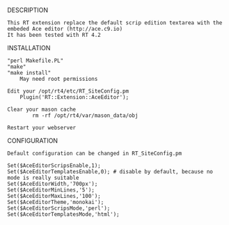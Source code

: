DESCRIPTION

    This RT extension replace the default scrip edition textarea with the embeded Ace editor (http://ace.c9.io)
    It has been tested with RT 4.2

INSTALLATION

    "perl Makefile.PL"
    "make"
    "make install"
        May need root permissions

    Edit your /opt/rt4/etc/RT_SiteConfig.pm
        Plugin('RT::Extension::AceEditor');

    Clear your mason cache
            rm -rf /opt/rt4/var/mason_data/obj

    Restart your webserver

CONFIGURATION

    Default configuration can be changed in RT_SiteConfig.pm
    
    Set($AceEditorScripsEnable,1);
    Set($AceEditorTemplatesEnable,0); # disable by default, because no mode is really suitable
    Set($AceEditorWidth,'700px');
    Set($AceEditorMinLines,'5');
    Set($AceEditorMaxLines,'100');
    Set($AceEditorTheme,'monokai');
    Set($AceEditorScripsMode,'perl');
    Set($AceEditorTemplatesMode,'html');
